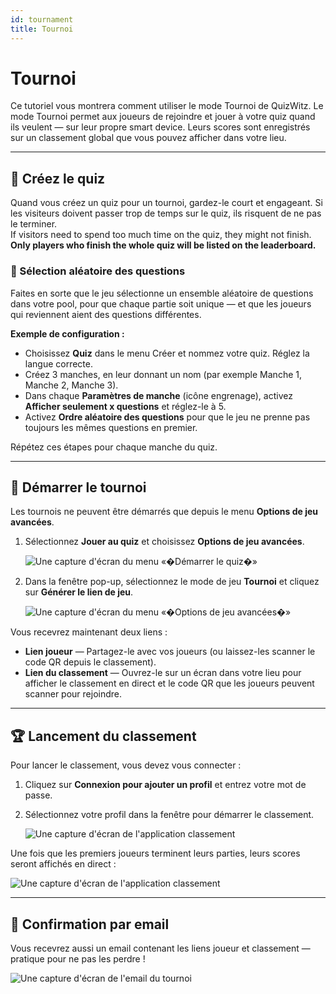 ```yaml
---
id: tournament
title: Tournoi
---
```


# Tournoi

Ce tutoriel vous montrera comment utiliser le mode Tournoi de QuizWitz. Le mode Tournoi permet aux joueurs de rejoindre et jouer à votre quiz quand ils veulent — sur leur propre smart device. Leurs scores sont enregistrés sur un classement global que vous pouvez afficher dans votre lieu.

---

## 📝 Créez le quiz

Quand vous créez un quiz pour un tournoi, gardez-le court et engageant. Si les visiteurs doivent passer trop de temps sur le quiz, ils risquent de ne pas le terminer.\
If visitors need to spend too much time on the quiz, they might not finish.\
**Only players who finish the whole quiz will be listed on the leaderboard.**

### 🎲 Sélection aléatoire des questions

Faites en sorte que le jeu sélectionne un ensemble aléatoire de questions dans votre pool, pour que chaque partie soit unique — et que les joueurs qui reviennent aient des questions différentes.

**Exemple de configuration :**

- Choisissez **Quiz** dans le menu Créer et nommez votre quiz. Réglez la langue correcte.
- Créez 3 manches, en leur donnant un nom (par exemple Manche 1, Manche 2, Manche 3).
- Dans chaque **Paramètres de manche** (icône engrenage), activez **Afficher seulement x questions** et réglez-le à 5.
- Activez **Ordre aléatoire des questions** pour que le jeu ne prenne pas toujours les mêmes questions en premier.

Répétez ces étapes pour chaque manche du quiz.

---

## 🚀 Démarrer le tournoi

Les tournois ne peuvent être démarrés que depuis le menu **Options de jeu avancées**.

1. Sélectionnez **Jouer au quiz** et choisissez **Options de jeu avancées**.

   ![Une capture d'écran du menu «�Démarrer le quiz�»](/images/tutorials/tournament/tournament-start.png)

2. Dans la fenêtre pop-up, sélectionnez le mode de jeu **Tournoi** et cliquez sur **Générer le lien de jeu**.

   ![Une capture d'écran du menu «�Options de jeu avancées�»](/images/tutorials/tournament/tournament-advanced-game-settings.png)

Vous recevrez maintenant deux liens :

- **Lien joueur** — Partagez-le avec vos joueurs (ou laissez-les scanner le code QR depuis le classement).
- **Lien du classement** — Ouvrez-le sur un écran dans votre lieu pour afficher le classement en direct et le code QR que les joueurs peuvent scanner pour rejoindre.

---

## 🏆 Lancement du classement

Pour lancer le classement, vous devez vous connecter :

1. Cliquez sur **Connexion pour ajouter un profil** et entrez votre mot de passe.
2. Sélectionnez votre profil dans la fenêtre pour démarrer le classement.

   ![Une capture d'écran de l'application classement](/images/tutorials/tournament/leaderboard-start.png)

Une fois que les premiers joueurs terminent leurs parties, leurs scores seront affichés en direct :

![Une capture d'écran de l'application classement](/images/tutorials/tournament/leaderboard.png)

---

## 📧 Confirmation par email

Vous recevrez aussi un email contenant les liens joueur et classement — pratique pour ne pas les perdre !

![Une capture d'écran de l'email du tournoi](/images/tutorials/tournament/tournament-email.png)
